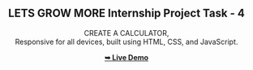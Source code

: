 <div align="center">
  
  <h2 align="center">LETS GROW MORE
   Internship Project Task - 4</h2>

  CREATE A CALCULATOR,
<br />Responsive for all devices, built using HTML, CSS, and JavaScript.

<a href="https://adityasahu73.github.io/LGMVIP-Web-4/"><strong>➥ Live Demo</strong></a>

</div>
